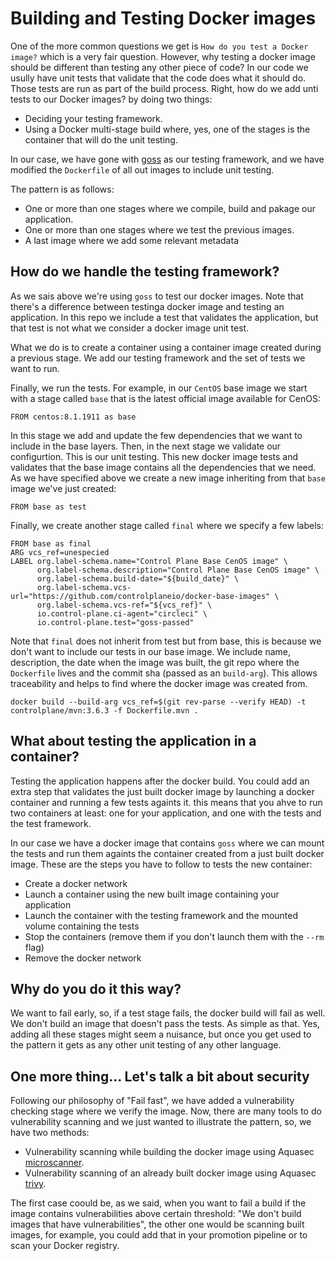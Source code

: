 # Building and Testing Docker images

One of the more common questions we get is `How do you test a Docker image?` which is a very fair question. However, why testing a docker image should be different than testing any other piece of code? In our code we usully have unit tests that validate that the code does what it should do. Those tests are run as part of the build process. Right, how do we add unti tests to our Docker images? by doing two things:

* Deciding your testing framework.
* Using a Docker multi-stage build where, yes, one of the stages is the container that will do the unit testing.

In our case, we have gone with [goss](https://github.com/aelsabbahy/goss) as our testing framework, and we have modified the `Dockerfile` of all out images to include unit testing.

The pattern is as follows:

* One or more than one stages where we compile, build and pakage our application.
* One or more than one stages where we test the previous images.
* A last image where we add some relevant metadata

## How do we handle the testing framework?

As we sais above we're using `goss` to test our docker images. Note that there's a difference between testinga  docker image and testing an application. In this repo we include a test that validates the application, but that test is not what we consider a docker image unit test.

What we do is to create a container using a container image created during a previous stage. We add our testing framework and the set of tests we want to run.

Finally, we run the tests. For example, in our `CentOS` base image we start with a stage called `base` that is the latest official image available for CenOS: 

```
FROM centos:8.1.1911 as base
```

In this stage we add and update the few dependencies that we want to include in the base layers. Then, in the next stage we validate our configurtion. This is our unit testing. This new docker image tests and validates that the base image contains all the dependencies that we need. As we have specified above we create a new image inheriting from that `base` image we've just created:

```
FROM base as test
```

Finally, we create another stage called `final` where we specify a few labels:

```
FROM base as final
ARG vcs_ref=unespecied
LABEL org.label-schema.name="Control Plane Base CenOS image" \
      org.label-schema.description="Control Plane Base CenOS image" \
      org.label-schema.build-date="${build_date}" \
      org.label-schema.vcs-url="https://github.com/controlplaneio/docker-base-images" \
      org.label-schema.vcs-ref="${vcs_ref}" \
      io.control-plane.ci-agent="circleci" \
      io.control-plane.test="goss-passed"
```

Note that `final` does not inherit from test but from base, this is because we don't want to include our tests in our base image. We include name, description, the date when the image was built, the git repo where the `Dockerfile` lives and the commit sha (passed as an `build-arg`). This allows traceability and helps to find where the docker image was created from.

```
docker build --build-arg vcs_ref=$(git rev-parse --verify HEAD) -t controlplane/mvn:3.6.3 -f Dockerfile.mvn .
```

## What about testing the application in a container?

Testing the application happens after the docker build. You could add an extra step that validates the just built docker image by launching a docker container and running a few tests againts it. this means that you ahve to run two containers at least: one for your application, and one with the tests and the test framework.

In our case we have a docker image that contains `goss` where we can mount the tests and run them againts the container created from a just built docker image. These are the steps you have to follow to tests the new container:

* Create a docker network
* Launch a container using the new built image containing your application
* Launch the container with the testing framework and the mounted volume containing the tests
* Stop the containers (remove them if you don't launch them with the `--rm` flag)
* Remove the docker network 

## Why do you do it this way?

We want to fail early, so, if a test stage fails, the docker build will fail as well. We don't build an image that doesn't pass the tests. As simple as that. Yes, adding all these stages might seem a nuisance, but once you get used to the pattern it gets as any other unit testing of any other language.

## One more thing... Let's talk a bit about security

Following our philosophy of "Fail fast", we have added a vulnerability checking stage where we verify the image. Now, there are many tools to do vulnerability scanning and we just wanted to illustrate the pattern, so, we have two methods:

* Vulnerability scanning while building the docker image using Aquasec [microscanner](https://github.com/aquasecurity/microscanner).
* Vulnerability scanning of an already built docker image using Aquasec [trivy](https://github.com/aquasecurity/trivy).

The first case coould be, as we said, when you want to fail a build if the image contains vulnerabilities above certain threshold: "We don't build images that have vulnerabilities", the other one would be scanning built images, for example, you could add that in your promotion pipeline or to scan your Docker registry.